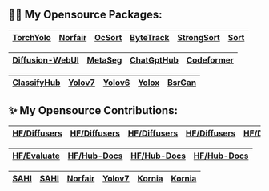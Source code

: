 ## :sauna_man: My Opensource Packages:
|[TorchYolo](https://github.com/kadirnar/torchyolo) | [Norfair](https://github.com/kadirnar/Norfair-Track) | [OcSort](https://github.com/kadirnar/ocsort-pip) |[ByteTrack](https://github.com/kadirnar/bytetrack-pip) | [StrongSort](https://github.com/kadirnar/strongsort-pip) | [Sort](https://github.com/kadirnar/sort-pip)
| -- | -- | -- | -- | -- | --


| [Diffusion-WebUI](https://github.com/kadirnar/Stable-Diffusion-ControlNet-WebUI) | [MetaSeg](https://github.com/kadirnar/Stable-Diffusion-ControlNet-WebUI) | [ChatGptHub](https://github.com/kadirnar/ChatGptHub) |  [Codeformer](https://github.com/kadirnar/codeformer-pip)
| -- | -- | -- | --


[ClassifyHub](https://github.com/kadirnar/classifyhub) |[Yolov7](https://github.com/kadirnar/yolov7-pip) | [Yolov6](https://github.com/kadirnar/yolov6-pip) | [Yolox](https://github.com/kadirnar/yolox-pip) |[BsrGan](https://github.com/kadirnar/bsrgan-pip)
| -- | -- | -- | -- | --

## ✨ My Opensource Contributions:
[HF/Diffusers](https://github.com/huggingface/diffusers/pull/3586) | [HF/Diffusers](https://github.com/huggingface/diffusers/pull/3577)| [HF/Diffusers](https://github.com/huggingface/diffusers/pull/3634) | [HF/Diffusers](https://github.com/huggingface/diffusers/pull/3590) | [HF/Diffusers](https://github.com/huggingface/diffusers/pull/3586)| [HF/Diffusers](https://github.com/huggingface/diffusers/pull/2970) | [HF/Diffusers](https://github.com/huggingface/diffusers/pull/3754) 
| -- | -- | -- | -- | -- | -- | -- 


| [HF/Evaluate](https://github.com/huggingface/evaluate/pull/275) | [HF/Hub-Docs](https://github.com/huggingface/hub-docs/pull/639) | [HF/Hub-Docs](https://github.com/huggingface/hub-docs/pull/743) | [HF/Hub-Docs](https://github.com/huggingface/hub-docs/pull/614)  
| -- | -- | -- | --



|[SAHI](https://github.com/obss/sahi/pull/486) | [SAHI](https://github.com/obss/sahi/pull/322) | [Norfair](https://github.com/tryolabs/norfair/pull/147) | [Yolov7](https://github.com/WongKinYiu/yolov7/pull/423) | [Kornia](https://github.com/kornia/tutorials/pull/33) | [Kornia](https://github.com/kornia/kornia/pull/1871) 
| -- | -- | -- | -- | -- | --
